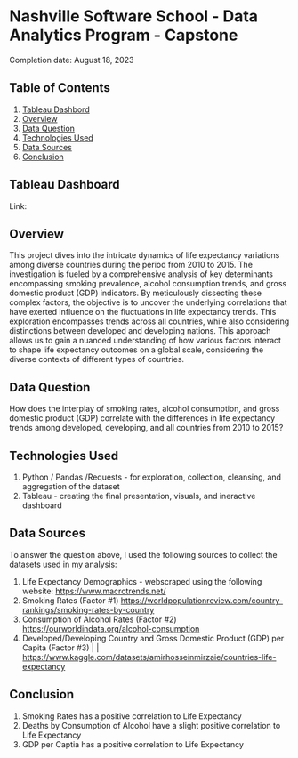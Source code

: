 # Nashville Software School - Data Analytics Program - Capstone

Completion date: August 18, 2023      

## Table of Contents
1. [Tableau Dashbord](#tableau-dashboard)
2. [Overview](#overview)
3. [Data Question](#data-question)
3. [Technologies Used](#technologies)
4. [Data Sources](#data-sources)
5. [Conclusion](#conclusion)

## Tableau Dashboard
Link: 

<a name="overview"></a>
## Overview
  This project dives into the intricate dynamics of life expectancy variations among diverse countries during the period from 2010 to 2015.  The investigation is fueled by a comprehensive analysis of key determinants encompassing smoking prevalence, alcohol consumption trends, and gross domestic product (GDP) indicators.  By meticulously dissecting these complex factors, the objective is to uncover the underlying correlations that have exerted influence on the fluctuations in life expectancy trends.  This exploration encompasses trends across all countries, while also considering distinctions between developed and developing nations. This approach allows us to gain a nuanced understanding of how various factors interact to shape life expectancy outcomes on a global scale, considering the diverse contexts of different types of countries.

<a name="dataquestion"></a>
## Data Question
  How does the interplay of smoking rates, alcohol consumption, and gross domestic product (GDP) correlate with the differences in life expectancy trends among developed, developing, and all countries from 2010 to 2015?

<a name="technologies"></a>
## Technologies Used
1. Python / Pandas /Requests - for exploration, collection, cleansing, and aggregation of the dataset
2. Tableau - creating the final presentation, visuals, and ineractive dashboard

<a name="datasources"></a>
## Data Sources
To answer the question above, I used the following sources to collect the datasets used in my analysis: 

1. Life Expectancy Demographics - webscraped using the following website:
    https://www.macrotrends.net/
2. Smoking Rates (Factor #1)
    https://worldpopulationreview.com/country-rankings/smoking-rates-by-country
3. Consumption of Alcohol Rates (Factor #2)
    https://ourworldindata.org/alcohol-consumption
4. Developed/Developing Country and Gross Domestic Product (GDP) per Capita (Factor #3)
| | https://www.kaggle.com/datasets/amirhosseinmirzaie/countries-life-expectancy

<a name="conclusion"></a>
## Conclusion

  1) Smoking Rates has a positive correlation to Life Expectancy
  2) Deaths by Consumption of Alcohol have a slight positive correlation to Life Expectancy
  3) GDP per Captia has a positive correlation to Life Expectancy